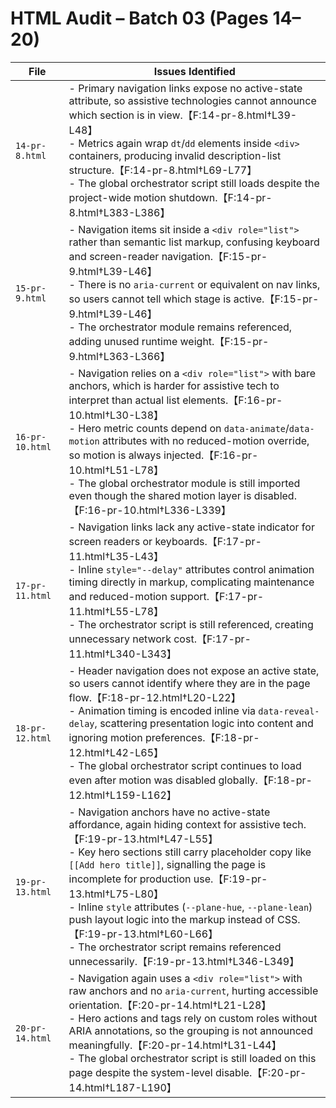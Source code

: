 # HTML Audit – Batch 03 (Pages 14–20)

| File | Issues Identified |
| --- | --- |
| `14-pr-8.html` | - Primary navigation links expose no active-state attribute, so assistive technologies cannot announce which section is in view.【F:14-pr-8.html†L39-L48】<br>- Metrics again wrap `dt`/`dd` elements inside `<div>` containers, producing invalid description-list structure.【F:14-pr-8.html†L69-L77】<br>- The global orchestrator script still loads despite the project-wide motion shutdown.【F:14-pr-8.html†L383-L386】 |
| `15-pr-9.html` | - Navigation items sit inside a `<div role="list">` rather than semantic list markup, confusing keyboard and screen-reader navigation.【F:15-pr-9.html†L39-L46】<br>- There is no `aria-current` or equivalent on nav links, so users cannot tell which stage is active.【F:15-pr-9.html†L39-L46】<br>- The orchestrator module remains referenced, adding unused runtime weight.【F:15-pr-9.html†L363-L366】 |
| `16-pr-10.html` | - Navigation relies on a `<div role="list">` with bare anchors, which is harder for assistive tech to interpret than actual list elements.【F:16-pr-10.html†L30-L38】<br>- Hero metric counts depend on `data-animate`/`data-motion` attributes with no reduced-motion override, so motion is always injected.【F:16-pr-10.html†L51-L78】<br>- The global orchestrator module is still imported even though the shared motion layer is disabled.【F:16-pr-10.html†L336-L339】 |
| `17-pr-11.html` | - Navigation links lack any active-state indicator for screen readers or keyboards.【F:17-pr-11.html†L35-L43】<br>- Inline `style="--delay"` attributes control animation timing directly in markup, complicating maintenance and reduced-motion support.【F:17-pr-11.html†L55-L78】<br>- The orchestrator script is still referenced, creating unnecessary network cost.【F:17-pr-11.html†L340-L343】 |
| `18-pr-12.html` | - Header navigation does not expose an active state, so users cannot identify where they are in the page flow.【F:18-pr-12.html†L20-L22】<br>- Animation timing is encoded inline via `data-reveal-delay`, scattering presentation logic into content and ignoring motion preferences.【F:18-pr-12.html†L42-L65】<br>- The global orchestrator script continues to load even after motion was disabled globally.【F:18-pr-12.html†L159-L162】 |
| `19-pr-13.html` | - Navigation anchors have no active-state affordance, again hiding context for assistive tech.【F:19-pr-13.html†L47-L55】<br>- Key hero sections still carry placeholder copy like `[[Add hero title]]`, signalling the page is incomplete for production use.【F:19-pr-13.html†L75-L80】<br>- Inline `style` attributes (`--plane-hue`, `--plane-lean`) push layout logic into the markup instead of CSS.【F:19-pr-13.html†L60-L66】<br>- The orchestrator script remains referenced unnecessarily.【F:19-pr-13.html†L346-L349】 |
| `20-pr-14.html` | - Navigation again uses a `<div role="list">` with raw anchors and no `aria-current`, hurting accessible orientation.【F:20-pr-14.html†L21-L28】<br>- Hero actions and tags rely on custom roles without ARIA annotations, so the grouping is not announced meaningfully.【F:20-pr-14.html†L31-L44】<br>- The global orchestrator script is still loaded on this page despite the system-level disable.【F:20-pr-14.html†L187-L190】 |
